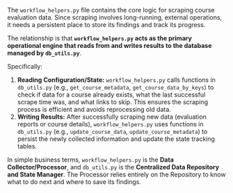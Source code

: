 The `workflow_helpers.py` file contains the core logic for scraping course evaluation data. Since scraping involves long-running, external operations, it needs a persistent place to store its findings and track its progress.

The relationship is that **`workflow_helpers.py` acts as the primary operational engine that reads from and writes results to the database managed by `db_utils.py`**.

Specifically:
1.  **Reading Configuration/State:** `workflow_helpers.py` calls functions in `db_utils.py` (e.g., `get_course_metadata`, `get_course_data_by_keys`) to check if data for a course already exists, what the last successful scrape time was, and what links to skip. This ensures the scraping process is efficient and avoids reprocessing old data.
2.  **Writing Results:** After successfully scraping new data (evaluation reports or course details), `workflow_helpers.py` uses functions in `db_utils.py` (e.g., `update_course_data`, `update_course_metadata`) to persist the newly collected information and update the state tracking tables.

In simple business terms, `workflow_helpers.py` is the **Data Collector/Processor**, and `db_utils.py` is the **Centralized Data Repository and State Manager**. The Processor relies entirely on the Repository to know what to do next and where to save its findings.